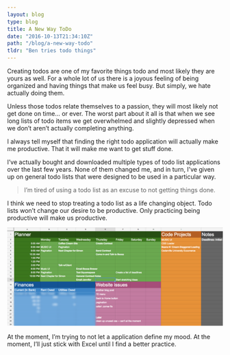 ```yaml
---
layout: blog
type: blog
title: A New Way ToDo
date: "2016-10-13T21:34:10Z"
path: "/blog/a-new-way-todo"
tldr: "Ben tries todo things"
---
```


Creating todos are one of my favorite things todo and most likely they are yours as well. For a whole lot of us there is a joyous feeling of being organized and having things that make us feel busy. But simply, we hate actually doing them.

Unless those todos relate themselves to a passion, they will most likely not get done on time… or ever. The worst part about it all is that when we see long lists of todo items we get overwhelmed and slightly depressed when we don’t aren’t actually completing anything.

I always tell myself that finding the right todo application will actually make me productive. That it will make me want to get stuff done.

I’ve actually bought and downloaded multiple types of todo list applications over the last few years. None of them changed me, and in turn, I’ve given up on general todo lists that were designed to be used in a particular way.

> I’m tired of using a todo list as an excuse to not getting things done.

I think we need to stop treating a todo list as a life changing object. Todo lists won’t change our desire to be productive. Only practicing being productive will make us productive.

![Excel for ToDos](./todoPost.png)

At the moment, I’m trying to not let a application define my mood. At the moment, I’ll just stick with Excel until I find a better practice.